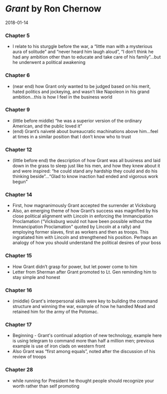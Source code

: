# *Grant* by Ron Chernow
2018-01-14

### Chapter 5
- I relate to his sturggle before the war, a “little man with a mysterious aura of solitude” and “never heard him laugh aloud”, “I don’t think he had any ambition other than to educate and take care of his family”...but he underwent a political awakening 

### Chapter 6 
- (near end) how Grant only wanted to be judged based on his merit, hated politics and jockeying, and wasn’t like Napoleon in his grand ambition...this is how I feel in the business world 

### Chapter 9 
- (little before middle) “he was a superior version of the ordinary American, and the public loved it”
- (end) Grant’s naiveté about bureaucratic machinations above him...feel at times in a similar position that I don’t know who to trust 

### Chapter 12 
- (little before end) the description of how Grant was all business and laid down in the grass to sleep just like his men, and how they knew about it and were inspired: “he could stand any hardship they could and do his thinking beside”...“Glad to know inaction had ended and vigorous work begun”

### Chapter 14
- First, how magnanimously Grant accepted the surrender at Vicksburg
- Also, an emerging theme of how Grant’s success was magnified by his close political alignment with Lincoln in enforcing the Immancipation Proclamation (“Vicksburg would not have been possible without the Immancipation Proclamation" quoted by Lincoln at a rally) and employing former slaves, first as workers and then as troops. This ingratiated him with Lincoln and strengthened his position. Perhaps an analogy of how you should understand the political desires of your boss

### Chapter 15
- How Grant didn’t grasp for power, but let power come to him
- Letter from Sherman after Grant promoted to Lt. Gen reminding him to stay simple and honest 

### Chapter 16 
- (middle) Grant's interpersonal skills were key to building the command structure and winning the war, example of how he handled Mead and retained him for the army of the Potomac. 

### Chapter 17
- Beginning - Grant's continual adoption of new technology, example here is using telegram to command more than half a million men; previous example is use of iron clads on western front 
- Also Grant was “first among equals”, noted after the discussion of his review of troops

### Chapter 28
- while running for President he thought people should recognize your worth rather than self promoting 